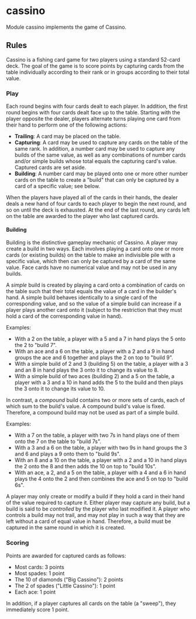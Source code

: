 # cassino

Module cassino implements the game of Cassino.

## Rules

Cassino is a fishing card game for two players using a standard 52-card deck. The goal of the game is to score points by capturing cards from the table individually according to their rank or in groups according to their total value.

### Play

Each round begins with four cards dealt to each player. In addition, the first round begins with four cards dealt face up to the table. Starting with the player opposite the dealer, players alternate turns playing one card from their hand to perform one of the following actions:

* **Trailing**: A card may be placed on the table.
* **Capturing**: A card may be used to capture any cards on the table of the same rank. In addition, a number card may be used to capture any builds of the same value, as well as any combinations of number cards and/or simple builds whose total equals the capturing card's value. Captured cards are set aside.
* **Building**: A number card may be played onto one or more other number cards on the table to create a "build" that can only be captured by a card of a specific value; see below.

When the players have played all of the cards in their hands, the dealer deals a new hand of four cards to each player to begin the next round, and so on until the deck is exhausted. At the end of the last round, any cards left on the table are awarded to the player who last captured cards.

#### Building

Building is the distinctive gameplay mechanic of Cassino. A player may create a build in two ways. Each involves playing a card onto one or more cards (or existing builds) on the table to make an indivisible pile with a specific value, which then can only be captured by a card of the same value. Face cards have no numerical value and may not be used in any builds.

A *simple* build is created by playing a card onto a combination of cards on the table such that their total equals the value of a card in the builder's hand. A simple build behaves identically to a single card of the corresponding value, and so the value of a simple build can increase if a player plays another card onto it (subject to the restriction that they must hold a card of the corresponding value in hand).

Examples:
* With a 2 on the table, a player with a 5 and a 7 in hand plays the 5 onto the 2 to "build 7".
* With an ace and a 6 on the table, a player with a 2 and a 9 in hand groups the ace and 6 together and plays the 2 on top to "build 9".
* With a simple build of 2 and 3 (building 5) on the table, a player with a 3 and an 8 in hand plays the 3 onto it to change its value to 8.
* With a simple build of two aces (building 2) and a 5 on the table, a player with a 3 and a 10 in hand adds the 5 to the build and then plays the 3 onto it to change its value to 10.

In contrast, a *compound* build contains two or more sets of cards, each of which sum to the build's value. A compound build's value is fixed. Therefore, a compound build may not be used as part of a simple build.

Examples:
* With a 7 on the table, a player with two 7s in hand plays one of them onto the 7 on the table to "build 7s".
* With a 3 and a 6 on the table, a player with two 9s in hand groups the 3 and 6 and plays a 9 onto them to "build 9s".
* With an 8 and a 10 on the table, a player with a 2 and a 10 in hand plays the 2 onto the 8 and then adds the 10 on top to "build 10s".
* With an ace, a 2, and a 5 on the table, a player with a 4 and a 6 in hand plays the 4 onto the 2 and then combines the ace and 5 on top to "build 6s".

A player may only create or modify a build if they hold a card in their hand of the value required to capture it. Either player may capture any build, but a build is said to be *controlled* by the player who last modified it. A player who controls a build may not trail, and may not play in such a way that they are left without a card of equal value in hand. Therefore, a build must be captured in the same round in which it is created.

### Scoring

Points are awarded for captured cards as follows:

* Most cards: 3 points
* Most spades: 1 point
* The 10 of diamonds ("Big Cassino"): 2 points
* The 2 of spades ("Little Cassino"): 1 point
* Each ace: 1 point

In addition, if a player captures all cards on the table (a "sweep"), they immediately score 1 point.
